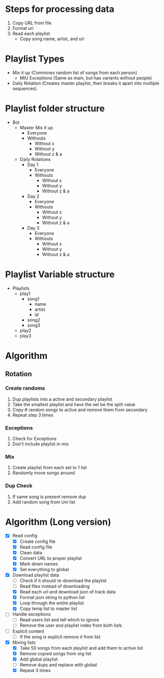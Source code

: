 # Steps for processing data

1. Copy URL from file
2. Format uri
3. Read each playlist
   - Copy song name, artist, and uri


# Playlist Types
- Mix it up (Commines random list of songs from each person)
  - MIU Exceptions (Same as main, but has variants without people)
- Daily Rotation (Creates master playlist, then breaks it apart into multiple sequences)

# Playlist folder structure
- Bot
  - Master Mix it up
    - Everyone
    - Withouts
      - Without x
      - Without y
      - Without z & a
  - Daily Rotations
    - Day 1
      - Everyone
      - Withouts
        - Without x
        - Without y
        - Without z & a
    - Day 2
      - Everyone
      - Withouts
        - Without x
        - Without y
        - Without z & a
    - Day 3
      - Everyone
      - Withouts
        - Without x
        - Without y
        - Without z & a


# Playlist Variable structure
- Playlists
  - play1
    - song1
      - name
      - artist
      - id
    - song2
    - song3
  - play2
  - play3

# Algorithm

## Rotation

### Create randoms
1. Dup playlists into a active and secondary playlist
2. Take the smallest playlist and have the set be the split value
3. Copy # random songs to active and remove them from secondary
4. Repeat step 3 times

### Exceptions
1. Check for Exceptions
2. Don't include playlist in mix

### Mix
1. Create playlist from each set to 1 list
2. Randomly move songs around

### Dup Check
1. If same song is present remove dup
2. Add random song from Uni list

# Algorithm (Long version)
- [X] Read config
  - [X] Create config file
  - [X] Read config file
  - [X] Clean data
  - [X] Convert URL to proper playlist
  - [X] Mark down names
  - [X] Set everything to global
- [X] Download playlist data
  - [ ] Check if it should re-download the playlist
  - [ ] Read files instead of downloading
  - [X] Read each url and download json of track data
  - [X] Format json string to python list
  - [X] Loop through the entire playlist
  - [X] Copy temp list to master list
- [ ] Handle exceptions
  - [ ] Read users list and tell which to ignore
  - [ ] Remove the user and playlist index from both lists
- [ ] Explicit content
  - [ ] If the song is explicit remove it from list
- [X] Mixing lists
  - [X] Take 50 songs from each playlist and add them to active list
  - [X] Remove copied songs from org list
  - [X] Add global playlist
  - [ ] Remove dups and replace with global
  - [X] Repeat 3 times